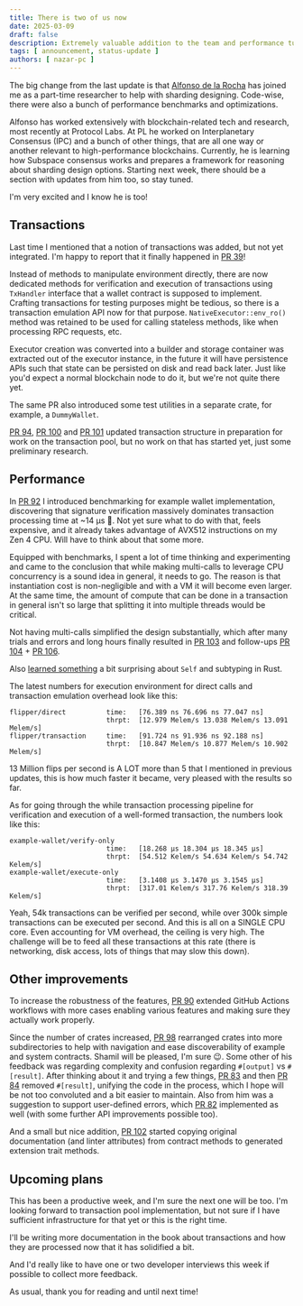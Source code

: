 ```yaml
---
title: There is two of us now
date: 2025-03-09
draft: false
description: Extremely valuable addition to the team and performance tuning updates
tags: [ announcement, status-update ]
authors: [ nazar-pc ]
---
```


The big change from the last update is that [Alfonso de la Rocha](https://www.linkedin.com/in/adlrocha/) has joined me
as a part-time researcher to help with sharding designing. Code-wise, there were also a bunch of performance benchmarks
and optimizations.

<!--more-->

Alfonso has worked extensively with blockchain-related tech and research, most recently at Protocol Labs. At PL he
worked on Interplanetary Consensus (IPC) and a bunch of other things, that are all one way or another relevant to
high-performance blockchains. Currently, he is learning how Subspace consensus works and prepares a framework for
reasoning about sharding design options. Starting next week, there should be a section with updates from him too, so
stay tuned.

I'm very excited and I know he is too!

## Transactions

Last time I mentioned that a notion of transactions was added, but not yet integrated. I'm happy to report that it
finally happened in [PR 39]!

[PR 39]: https://github.com/nazar-pc/abundance/pull/89

Instead of methods to manipulate environment directly, there are now dedicated methods for verification and execution of
transactions using `TxHandler` interface that a wallet contract is supposed to implement. Crafting transactions for
testing purposes might be tedious, so there is a transaction emulation API now for that purpose.
`NativeExecutor::env_ro()` method was retained to be used for calling stateless methods, like when processing RPC
requests, etc.

Executor creation was converted into a builder and storage container was extracted out of the executor instance, in the
future it will have persistence APIs such that state can be persisted on disk and read back later. Just like you'd
expect a normal blockchain node to do it, but we're not quite there yet.

The same PR also introduced some test utilities in a separate crate, for example, a `DummyWallet`.

[PR 94], [PR 100] and [PR 101] updated transaction structure in preparation for work on the transaction pool, but no
work on that has started yet, just some preliminary research.

[PR 94]: https://github.com/nazar-pc/abundance/pull/94

[PR 100]: https://github.com/nazar-pc/abundance/pull/100

[PR 101]: https://github.com/nazar-pc/abundance/pull/101

## Performance

In [PR 92] I introduced benchmarking for example wallet implementation, discovering that signature verification
massively dominates transaction processing time at ~14 µs 🤔. Not yet sure what to do with that, feels expensive, and it
already takes advantage of AVX512 instructions on my Zen 4 CPU. Will have to think about that some more.

[PR 92]: https://github.com/nazar-pc/abundance/pull/92

Equipped with benchmarks, I spent a lot of time thinking and experimenting and came to the conclusion that while making
multi-calls to leverage CPU concurrency is a sound idea in general, it needs to go. The reason is that instantiation
cost is non-negligible and with a VM it will become even larger. At the same time, the amount of compute that can be
done in a transaction in general isn't so large that splitting it into multiple threads would be critical.

Not having multi-calls simplified the design substantially, which after many trials and errors and long hours finally
resulted in [PR 103] and follow-ups [PR 104] + [PR 106].

[PR 103]: https://github.com/nazar-pc/abundance/pull/103

[PR 104]: https://github.com/nazar-pc/abundance/pull/104

[PR 106]: https://github.com/nazar-pc/abundance/pull/106

Also [learned something] a bit surprising about `Self` and subtyping in Rust.

[learned something]: https://users.rust-lang.org/t/return-mutable-reference-to-a-field-from-mut-self/126705?u=nazar-pc

The latest numbers for execution environment for direct calls and transaction emulation overhead look like this:

```
flipper/direct          time:   [76.389 ns 76.696 ns 77.047 ns]
                        thrpt:  [12.979 Melem/s 13.038 Melem/s 13.091 Melem/s]
flipper/transaction     time:   [91.724 ns 91.936 ns 92.188 ns]
                        thrpt:  [10.847 Melem/s 10.877 Melem/s 10.902 Melem/s]
```

13 Million flips per second is A LOT more than 5 that I mentioned in previous updates, this is how much faster it
became, very pleased with the results so far.

As for going through the while transaction processing pipeline for verification and execution of a well-formed
transaction, the numbers look like this:

```
example-wallet/verify-only
                        time:   [18.268 µs 18.304 µs 18.345 µs]
                        thrpt:  [54.512 Kelem/s 54.634 Kelem/s 54.742 Kelem/s]
example-wallet/execute-only
                        time:   [3.1408 µs 3.1470 µs 3.1545 µs]
                        thrpt:  [317.01 Kelem/s 317.76 Kelem/s 318.39 Kelem/s]
```

Yeah, 54k transactions can be verified per second, while over 300k simple transactions can be executed per second. And
this is all on a SINGLE CPU core. Even accounting for VM overhead, the ceiling is very high. The challenge will be to
feed all these transactions at this rate (there is networking, disk access, lots of things that may slow this down).

## Other improvements

To increase the robustness of the features, [PR 90] extended GitHub Actions workflows with more cases enabling various
features and making sure they actually work properly.

[PR 90]: https://github.com/nazar-pc/abundance/pull/90

Since the number of crates increased, [PR 98] rearranged crates into more subdirectories to help with navigation and
ease discoverability of example and system contracts. Shamil will be pleased, I'm sure 😉. Some other of his feedback was
regarding complexity and confusion regarding `#[output]` vs `#[result]`. After thinking about it and trying a few
things, [PR 83] and then [PR 84] removed `#[result]`, unifying the code in the process, which I hope will be not too
convoluted and a bit easier to maintain. Also from him was a suggestion to support user-defined errors, which [PR 82]
implemented as well (with some further API improvements possible too).

[PR 98]: https://github.com/nazar-pc/abundance/pull/98

[PR 83]: https://github.com/nazar-pc/abundance/pull/83

[PR 84]: https://github.com/nazar-pc/abundance/pull/84

[PR 82]: https://github.com/nazar-pc/abundance/pull/82

And a small but nice addition, [PR 102] started copying original documentation (and linter attributes) from contract
methods to generated extension trait methods.

[PR 102]: https://github.com/nazar-pc/abundance/pull/102

## Upcoming plans

This has been a productive week, and I'm sure the next one will be too. I'm looking forward to transaction pool
implementation, but not sure if I have sufficient infrastructure for that yet or this is the right time.

I'll be writing more documentation in the book about transactions and how they are processed now that it has solidified
a bit.

And I'd really like to have one or two developer interviews this week if possible to collect more feedback.

As usual, thank you for reading and until next time!
